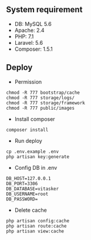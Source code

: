 ## System requirement

- DB: MySQL 5.6
- Apache: 2.4
- PHP: 7.1 
- Laravel: 5.6 
- Composer: 1.5.1 

## Deploy

- Permission
```
chmod -R 777 bootstrap/cache
chmod -R 777 storage/logs/
chmod -R 777 storage/framework
chmod -R 777 public/images
```

- Install composer
```
composer install
```

- Run deploy
``` 
cp .env.example .env
php artisan key:generate
```

- Config DB in .env
```
DB_HOST=127.0.0.1
DB_PORT=3306
DB_DATABASE=vitasker
DB_USERNAME=root
DB_PASSWORD=
```

- Delete cache
```
php artisan config:cache
php artisan route:cache
php artisan view:cache
```